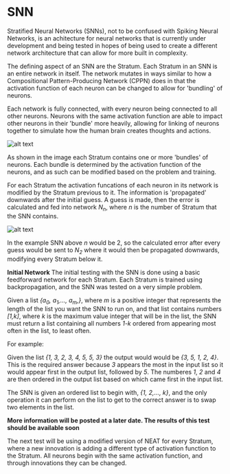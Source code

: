 # SNN

Stratified Neural Networks (SNNs), not to be confused with Spiking Neural Networks, is an achitecture for neural networks that is currently under development and being tested in hopes of being used to create a different network architecture that can allow for more built in complexity.

The defining aspect of an SNN are the Stratum. Each Stratum in an SNN is an entire network in itself. The network mutates in ways similar to how a Compositional Pattern-Producing Network (CPPN) does in that the activation function of each neuron can be changed to allow for 'bundling' of neurons.

Each network is fully connected, with every neuron being connected to all other neurons. Neurons with the same activation function are able to impact other neurons in their 'bundle' more heavily, allowing for linking of neurons together to simulate how the human brain creates thoughts and actions.

![alt text](http://i67.tinypic.com/2exo7sp.png)

As shown in the image each Stratum contains one or more 'bundles' of neurons. Each bundle is determined by the activation function of the neurons, and as such can be modified based on the problem and training.

For each Stratum the activation funcations of each neuron in its network is modified by the Stratum previous to it. The information is 'propagated' downwards after the initial guess. A guess is made, then the error is calculated and fed into network *N<sub>n</sub>*, where *n* is the number of Stratum that the SNN contains.

![alt text](http://i68.tinypic.com/epkpvp.png)

In the example SNN above *n* would be 2, so the calculated error after every guess would be sent to *N<sub>2</sub>* where it would then be propagated downwards, modifying every Stratum below it.

**Initial Network**
The initial testing with the SNN is done using a basic feedforward network for each Stratum. Each Stratum is trained using backpropagation, and the SNN was tested on a very simple problem.

Given a list *{a<sub>0</sub>, a<sub>1</sub>,..., a<sub>m</sub>,}*, where *m* is a positive integer that represents the length of the list you want the SNN to run on, and that list contains numbers *[1,k]*, where *k* is the maximum value integer that will be in the list, the SNN must return a list containing all numbers *1-k* ordered from appearing most often in the list, to least often.

For example:

Given the list *{1, 3, 2, 3, 4, 5, 5, 3}* the output would would be *{3, 5, 1, 2, 4}*. This is the required answer because *3* appears the most in the input list so it would appear first in the output list, followed by *5*. The numberes *1*, *2* and *4* are then ordered in the output list based on which came first in the input list.

The SNN is given an ordered list to begin with, *{1, 2,..., k}*, and the only operation it can perform on the list to get to the correct answer is to swap two elements in the list.

**More information will be posted at a later date. The results of this test should be available soon**

The next test will be using a modified version of NEAT for every Stratum, where a new innovation is adding a different type of activation function to the Stratum. All neurons begin with the same activation function, and through innovations they can be changed.
